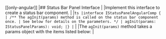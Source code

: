 [[only-angular]]
|## Status Bar Panel Interface
|
|Implement this interface to create a status bar component.
|
|`ts |interface IStatusPanelAngularComp { | /** The agInit(params) method is called on the status bar component once. | See below for details on the parameters. */ | agInit(params: IStatusPanelParams): void; |} |`
|
|The `agInit(params)` method takes a params object with the items listed below:
|
